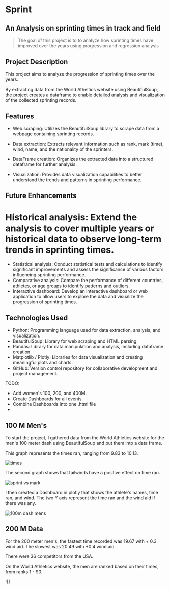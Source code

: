 # Sprint 
## An Analysis on sprinting times in track and field

> The goal of this project is to to analyze how sprinting times have improved over the years using progression and regression analysis


## Project Description
This project aims to analyze the progression of sprinting times over the years. 

By extracting data from the World Atheltics website using BeautifulSoup, the project creates a dataframe to enable detailed analysis and visualization of the collected sprinting records.

## Features
- Web scraping: Utilizes the BeautifulSoup library to scrape data from a webpage containing sprinting records.
- Data extraction: Extracts relevant information such as rank, mark (time), wind, name, and the nationality of the sprinters.
- DataFrame creation: Organizes the extracted data into a structured dataframe for further analysis.

- Visualization: Provides data visualization capabilities to better understand the trends and patterns in sprinting performance.


## Future Enhancements
# Historical analysis: Extend the analysis to cover multiple years or historical data to observe long-term trends in sprinting times.
- Statistical analysis: Conduct statistical tests and calculations to identify significant improvements and assess the significance of various factors influencing sprinting performance.
- Comparative analysis: Compare the performance of different countries, athletes, or age groups to identify patterns and outliers.
- Interactive dashboard: Develop an interactive dashboard or web application to allow users to explore the data and visualize the progression of sprinting times.

## Technologies Used

- Python: Programming language used for data extraction, analysis, and visualization.
 - BeautifulSoup: Library for web scraping and HTML parsing.
 - Pandas: Library for data manipulation and analysis, including dataframe creation.
- Matplotlib / Plotly: Libraries for data visualization and creating meaningful plots and charts.
 - GitHub: Version control repository for collaborative development and project management.

TODO: 
- Add  women's 100, 200, and 400M.
- Create Dashboards for all events
- Combine Dashboards into one .html file
- 


## 100 M Men's

To start the project, I gathered data from the World Athletics website for the men's 100 meter dash using BeautifulSoup and put them into a data frame.




This graph represents the times ran, ranging from 9.83 to 10.13.



![times](https://github.com/lyokoth/Performance-progression-in-track-and-field-/assets/97857899/bece1bd0-74ef-4c91-b25a-5766d8437bac)



The second graph shows that tailwinds have a positive effect on time ran.

![sprint vs mark](https://github.com/lyokoth/Performance-progression-in-track-and-field-/assets/97857899/af2482ac-d224-4753-90b4-5a8ecdfa8780)


I then created a Dashboard in plotly that shows the athlete's names, time ran, and wind. The two Y axis represent the time ran and the wind aid if there was any. 

![100m dash mens]()
## 200 M Data

For the 200 meter men's, the fastest time recorded was 19.67 with + 0.3 wind aid. The slowest was 20.49 with +0.4 wind aid.

There were 36 competitors from the USA.

On the World Athletics website, the men are ranked based on their times, from ranks 1 - 90. 

![]



